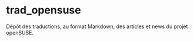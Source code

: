 # trad_opensuse

Dépôt des traductions, au format Markdown, des articles et news du projet openSUSE.